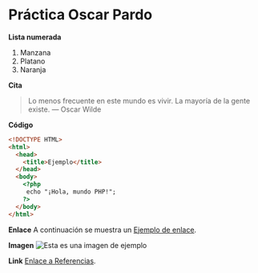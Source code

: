 # Práctica Oscar Pardo

**Lista numerada**
1. Manzana
2. Platano
3. Naranja

**Cita**
> Lo menos frecuente en este mundo es vivir. La mayoría de la gente existe.  — Oscar Wilde

**Código**
```html
<!DOCTYPE HTML>
<html>
  <head>
    <title>Ejemplo</title>
  </head>
  <body>
    <?php
     echo "¡Hola, mundo PHP!";
    ?>
  </body>
</html>
```

**Enlace**
A continuación se muestra un [Ejemplo de enlace](https://amazon.es/ "A comprar!").

**Imagen**
![Esta es una imagen de ejemplo](https://github.githubassets.com/images/modules/logos_page/GitHub-Mark.png)

**Link**
[Enlace a Referencias](https://github.com/oscarpardofp/oscarpardofp.github.io/blob/main/referencias.md).

